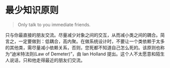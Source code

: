 # 最少知识原则

> Only talk to you immediate friends.

只与你最直接的朋友交流。尽量减少对象之间的交互，从而减小类之间的耦合。简言之，一定要做到：低耦合，高内聚。在做系统设计时，不要让一个类依赖于太多的其他类，需尽量减小依赖关系，否则，您死都不知道自己怎么死的。该原则也称为“迪米特法则(Law of Demeter)”，由 Ian Holland 提出。这个人不太愿意和陌生人说话，只和他走得最近的朋友们交流。
